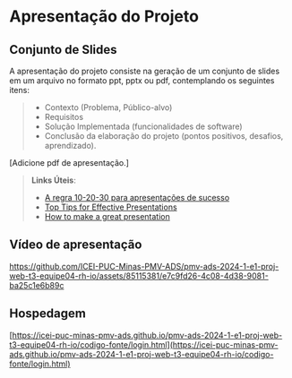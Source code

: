 # Apresentação do Projeto

## Conjunto de Slides

A apresentação do projeto consiste na geração de um conjunto de slides em um arquivo no formato ppt, pptx ou pdf, contemplando os seguintes itens:

> - Contexto (Problema, Público-alvo)
> - Requisitos
> - Solução Implementada (funcionalidades de software)
> - Conclusão da elaboração do projeto (pontos positivos, desafios, aprendizado).

[Adicione pdf de apresentação.]

> **Links Úteis**:
> - [A regra 10-20-30 para apresentações de sucesso](https://revistapegn.globo.com/Noticias/noticia/2014/07/regra-10-20-30-para-apresentacoes-de-sucesso.html)
> - [Top Tips for Effective Presentations](https://www.skillsyouneed.com/present/presentation-tips.html)
> - [How to make a great presentation](https://www.ted.com/playlists/574/how_to_make_a_great_presentation)

## Vídeo de apresentação


https://github.com/ICEI-PUC-Minas-PMV-ADS/pmv-ads-2024-1-e1-proj-web-t3-equipe04-rh-io/assets/85115381/e7c9fd26-4c08-4d38-9081-ba25c1e6b89c




## Hospedagem

[https://icei-puc-minas-pmv-ads.github.io/pmv-ads-2024-1-e1-proj-web-t3-equipe04-rh-io/codigo-fonte/login.html](https://icei-puc-minas-pmv-ads.github.io/pmv-ads-2024-1-e1-proj-web-t3-equipe04-rh-io/codigo-fonte/login.html)
